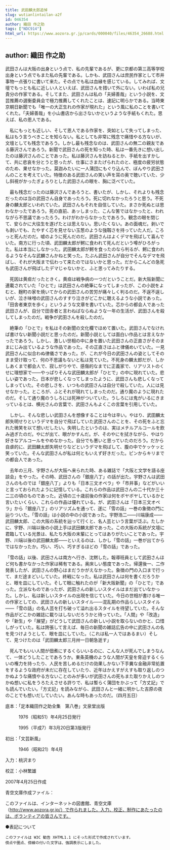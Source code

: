 ```yaml
---
title: 武田麟太郎追悼
slug: wutianlintailan-a2f
id: 046354
author: 織田 作之助
tags: ["NDC914"]
html_url: https://www.aozora.gr.jp/cards/000040/files/46354_26688.html
---
```


## author: 織田 作之助

武田さんは大阪の出身という点で、私の先輩であるが、更に京都の第三高等学校出身という点でもまた私の先輩である。しかも、武田さんは庶民作家として市井事物一点張りに書いて来た。その点でも私は血縁を感じている。してみれば、文壇でもっとも私に近しい人といえば、武田さんを措いて外にない。いわば私の兄貴分の作家である。そしてまた、武田さんは私の「夫婦善哉」という小説を、文芸推薦の選衡委員会で極力推薦してくれたことは、速記に明らかである。当時東京朝日新聞でも「唯一の大正生れの作家が現れた」という風に私のことを書いてくれた。「夫婦善哉」を小山書店から出さないかというような手紙もくれた。思えば、私の恩人である。

　私にもっとも近しい、そして恩人である作家を、突如として失ってしまった、私はもう言うべきことを知らない。私としても非常に残念で痛惜やる方ないが、文壇としても残念であろう。しかし最も残念なのは、武田さんの無二の親友である藤沢さんであろう。新聞で武田さんの死を知った時、私は一番先きに想い出したのは藤沢さんのことであった。私は藤沢さんを訪ねるとか、手紙を出すかして、共に悲哀を分とうと思ったが、仕事にさまたげられたのと、極度の疲労状態のため、果せなかった。莫迦みたいに一人蒲団にもぐり込んで、ぼんやり武田さんのことを考えていた。特徴のある武田さんの笑い声を耳の奥で聴いていた、少し斜視がかったぎょろりとした武田さんの眼を、胸に泛べていた。

　最も残念だったのは藤沢さんであろうと、書いたが、しかし、それよりも残念だったのは当の武田さん自身であったろう。死に切れなかったろうと思う。不死身の麟太郎といわれていた。武田さんもそれを自信していた。まさか死ぬとは思わなかったであろう。死の直前、あッしまった、こんな筈ではなかったと、われながら不思議であったろう。わけがわからなかったであろう。観念の眼を閉じて、安らかに大往生を遂げたとは思えない。思いたくない。あの面魂だ。剥いでも剥いでも、たやすく芯を見せない玉葱のような強靱さを持っていた人だ。ころっと死んだのだ。嘘のように死んだのだ。武田さんはよくデマを飛ばして喜んでいた。南方に行った頃、武田麟太郎が鰐に食われて死んだという噂がひろがった。私は本当にしなかった。武田麟太郎が鰐を食ったのなら判るが、鰐に食われるようなそんな武麟さんかねと笑った。たぶん武田さんが自分でそんなデマを飛ばし、それが大阪まで伝わって来たのではないかと思った。だからこんどの急死も武田さんが飛ばしたデマじゃないかと、ふと思ってみたりする。

　死因は黄疸だったときく。黄疸は戦争病の一つだということだ。新大阪新聞に連載されていた「ひとで」は武田さんの絶筆になってしまったが、この小説をよむと、麹町の家を焼いてからの武田さんの苦労が痛々しく判るのだ。不逞不逞しいが、泣き味噌の武田さんのすすり泣きがどこかに聴えるような小説であった。「田舎者東京を歩く」というような文章を書いていた。芯からの都会人であった武田さんが、自分で田舎者と言わねばならぬような一年の生活が、武田さんを殺してしまったのだ。戦争が武田さんを殺したのだ。

　絶筆の「ひとで」を私はその新聞の文化欄でほめて置いた。武田さんでなければ書けない新聞小説だと思ったのだ。新聞小説としては面白い作品とは言えなかったであろう。しかし、激しい世相の中に身を置いた武田さんの正直さがそのままにじみ出ているような作品であった。その正直さはふと律儀めいていた。一見武田さんに似合わぬ律儀さであった。が、これが今日の武田さんの姿としてそのまま受け取って、何の不思議もないと私は見ていた。不死身の麟太郎だが、しかしあくまで都会人で、寂しがりやで、感傷的なまでに正義家で、リアリストのくせに理想家で――やっぱりそんな武田麟太郎が「ひとで」の中に現れていた。悲しい姿であった。日本が悲しくなってしまったように、武田さんも悲しくなってしまっていた。その悲しさを、いつもの武田さんは自分で殺していた。人には見せなかった。ところが、ふとそれが現れてしまったのだ。通り魔のように現れたのだ。そして通り魔のうしろには死神がついていた。うしろには鬼がいるにきまっているとは、横光さんの言葉で、武田さんもよくこの言葉を引用していた。

　しかし、そんな悲しい武田さんを想像することは今は辛い。やはり、武田麟太郎失明せりというデマを自分で飛ばしていた武田さんのことを、その死をふと忘れた微笑を以て想いだしたい。失明したというのは、実はメチルアルコールを飲み過ぎたのだ。やにが出て、眼がかすんだ。が、そのやにを拭きながら、やはり好きなアルコールをやめなかった。自分でも悪いと思っていたのだろう。だから自虐的に、武田麟太郎失明せりなどというデマを飛ばして、腹の中でケッケッと笑っていた。そんな武田さんが私は何ともいえず好きだった。ピンからキリまでの都会人であった。

　去年の三月、宇野さんが大阪へ来られた時、ある雑誌で「大阪と文学を語る座談会」をやった。その時、武田さんの「銀座八丁」の話が出た。宇野さんは武田さんのものでは「銀座八丁」よりも「日本三文オペラ」や「市井事」などがいいと言っておられたように記憶している。これらの作品は武田さんの二十代か三十二三の頃のものであった。近頃の三十歳前後の作家は何をボヤボヤしているかと言いたいくらい、これらの作品は優れている。が、武田さんは「日本三文オペラ」から「銀座八丁」のリアリズムを通って、遂に「雪の話」一巻の象徴の門に辿りついた。「雪の話」は小説の中の小説であった。宇野浩二――川端康成――武田麟太郎、この大阪の系統を辿って行くと、名人芸という言葉が泛ぶ。たしかに、宇野、川端以後の小説上手は武田麟太郎であった。この大阪の系統が文壇に君臨している光景は、私たち大阪の末輩にとってはありがたいことであった。宇野、川端以後の武田麟太郎――といえるのは、しかし「雪の話」一巻が出てからではなかったか。巧い、巧い、巧すぎるほどの「雪の話」であった。

「雪の話」以後、武田さんは南方へ行き、沈黙した。報導班員として武田さんほど何も書かなかった作家は稀有である。奥床しい態度であった。帰還後一、二作発表したが、武田さんの野心はまだうかがえなかった。象徴の門の入口まで行って、まだ途まどいしていた。終戦になった。私は武田さんは何を書くだろうかと、眼を皿にしていた。そして眼に触れたのが「新大阪新聞」の「ひとで」であった。立派なものであったが、武田さんの新しいスタイルはまだ出ていなかった。しかし、私は新しいスタイルの出現を信じていた。今日の世相が書ける唯一の作家としての、武田さんの新しいスタイル――混乱期の作品らしいスタイル――「雪の話」の名人芸を打ち破って溢れ出るスタイルを待望していた。そんな作品がどこかの雑誌に載りはしないだろうかと待っていた。「人間」や「改造」や「新生」や「展望」がどうして武田さんの新しい小説を取らないのかと、口惜しがっていた。私は誇張して言えば、毎日の新聞の雑誌広告の中に武田さんの名を見つけようとして、眼を皿にしていた。（これは私一人ではあるまい）そして、見つけたのは「武田麟太郎三月卅一日朝急逝す」

　死んでもいい人間が佃煮にするくらいいるのに、こんな人が死んでしまうなんて、一体どうしたことであろうか。東条英機のような人間が天皇を脅迫するくらいの権力を持ったり、人民を苦しめるだけの効果しかない下手糞な金融非常処置をするような政府が未だに存在していたり、近年はかえすがえすも取り返しのつかぬような痛憤やる方ないことのみが多いが武田さんの死もまた取りかえしのつかぬ想いに私をうろたえさせる許りで、私は暫らく蒲団をかぶって「方丈記」でも読んでいたい。「方丈記」を読みながら、武田さんと一緒に明かした吉原の夜のことでも想いだしていたい。あんな時もあったのだ。（四月五日）













底本：「定本織田作之助全集　第八巻」文泉堂出版


　　　1976（昭和51）年4月25日発行

　　　1995（平成7）年3月20日第3版発行

初出：「文芸新風」

　　　1946（昭和21）年4月

入力：桃沢まり

校正：小林繁雄

2007年4月25日作成

青空文庫作成ファイル：

このファイルは、インターネットの図書館、青空文庫（http://www.aozora.gr.jp/）で作られました。入力、校正、制作にあたったのは、ボランティアの皆さんです。











●表記について


	このファイルは W3C 勧告 XHTML1.1 にそった形式で作成されています。
	傍点や圏点、傍線の付いた文字は、強調表示にしました。